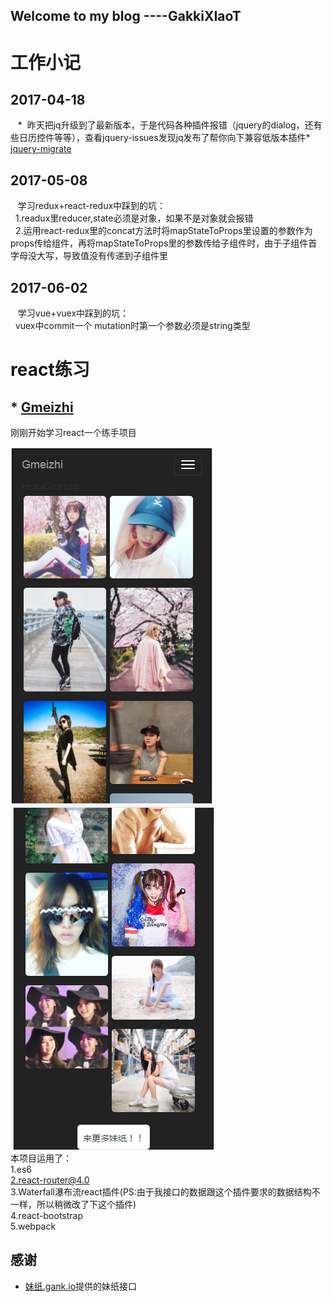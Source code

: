 ## Welcome to my blog  ----GakkiXIaoT
# 工作小记
##  2017-04-18
    *  昨天把jq升级到了最新版本，于是代码各种插件报错（jquery的dialog，还有些日历控件等等），查看jquery-issues发现jq发布了帮你向下兼容低版本插件* [jquery-migrate](https://github.com/jquery/jquery/issues/3157) 
 ## 2017-05-08
    学习redux+react-redux中踩到的坑：<br/>
    1.readux里reducer,state必须是对象，如果不是对象就会报错<br/>
    2.运用react-redux里的concat方法时将mapStateToProps里设置的参数作为props传给组件，再将mapStateToProps里的参数传给子组件时，由于子组件首字母没大写，导致值没有传递到子组件里
 ## 2017-06-02
    学习vue+vuex中踩到的坑：<br/>
    vuex中commit一个 mutation时第一个参数必须是string类型
# react练习
## * [Gmeizhi](https://github.com/tyn520215/Gmeizhi)
刚刚开始学习react一个练手项目<br/>

![meizhi](11.png)
![meizhi](22.png)<br/>
本项目运用了：<br/>
1.es6<br/>
2.react-router@4.0<br/>
3.Waterfall瀑布流react插件(PS:由于我接口的数据跟这个插件要求的数据结构不一样，所以稍微改了下这个插件)<br/>
4.react-bootstrap<br/>
5.webpack<br/>
## 感谢
* [妹纸.gank.io](https://github.com/drakeet/Meizhi)提供的妹纸接口
